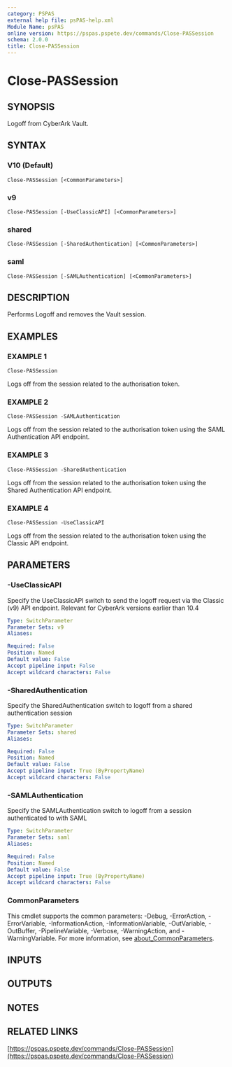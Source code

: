 ```yaml
---
category: PSPAS
external help file: psPAS-help.xml
Module Name: psPAS
online version: https://pspas.pspete.dev/commands/Close-PASSession
schema: 2.0.0
title: Close-PASSession
---
```


# Close-PASSession

## SYNOPSIS
Logoff from CyberArk Vault.

## SYNTAX

### V10 (Default)
```
Close-PASSession [<CommonParameters>]
```

### v9
```
Close-PASSession [-UseClassicAPI] [<CommonParameters>]
```

### shared
```
Close-PASSession [-SharedAuthentication] [<CommonParameters>]
```

### saml
```
Close-PASSession [-SAMLAuthentication] [<CommonParameters>]
```

## DESCRIPTION
Performs Logoff and removes the Vault session.

## EXAMPLES

### EXAMPLE 1
```
Close-PASSession
```

Logs off from the session related to the authorisation token.

### EXAMPLE 2
```
Close-PASSession -SAMLAuthentication
```

Logs off from the session related to the authorisation token using the SAML Authentication API endpoint.

### EXAMPLE 3
```
Close-PASSession -SharedAuthentication
```

Logs off from the session related to the authorisation token using the Shared Authentication API endpoint.

### EXAMPLE 4
```
Close-PASSession -UseClassicAPI
```

Logs off from the session related to the authorisation token using the Classic API endpoint.

## PARAMETERS

### -UseClassicAPI
Specify the UseClassicAPI switch to send the logoff request via the Classic (v9) API endpoint.
Relevant for CyberArk versions earlier than 10.4

```yaml
Type: SwitchParameter
Parameter Sets: v9
Aliases:

Required: False
Position: Named
Default value: False
Accept pipeline input: False
Accept wildcard characters: False
```

### -SharedAuthentication
Specify the SharedAuthentication switch to logoff from a shared authentication session

```yaml
Type: SwitchParameter
Parameter Sets: shared
Aliases:

Required: False
Position: Named
Default value: False
Accept pipeline input: True (ByPropertyName)
Accept wildcard characters: False
```

### -SAMLAuthentication
Specify the SAMLAuthentication switch to logoff from a session authenticated to with SAML

```yaml
Type: SwitchParameter
Parameter Sets: saml
Aliases:

Required: False
Position: Named
Default value: False
Accept pipeline input: True (ByPropertyName)
Accept wildcard characters: False
```

### CommonParameters
This cmdlet supports the common parameters: -Debug, -ErrorAction, -ErrorVariable, -InformationAction, -InformationVariable, -OutVariable, -OutBuffer, -PipelineVariable, -Verbose, -WarningAction, and -WarningVariable. For more information, see [about_CommonParameters](http://go.microsoft.com/fwlink/?LinkID=113216).

## INPUTS

## OUTPUTS

## NOTES

## RELATED LINKS

[https://pspas.pspete.dev/commands/Close-PASSession](https://pspas.pspete.dev/commands/Close-PASSession)

